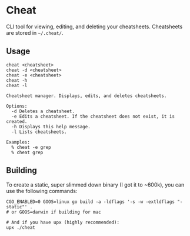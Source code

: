 # Cheat
CLI tool for viewing, editing, and deleting your cheatsheets.
Cheatsheets are stored in `~/.cheat/`.

## Usage
```
cheat <cheatsheet>
cheat -d <cheatsheet>
cheat -e <cheatsheet>
cheat -h
cheat -l

Cheatsheet manager. Displays, edits, and deletes cheatsheets.

Options:
  -d Deletes a cheatsheet.
  -e Edits a cheatsheet. If the cheatsheet does not exist, it is created.
  -h Displays this help message.
  -l Lists cheatsheets.

Examples:
  % cheat -e grep
  % cheat grep
```

## Building
To create a static, super slimmed down binary (I got it to ~600k),
you can use the following commands:

```
CGO_ENABLED=0 GOOS=linux go build -a -ldflags '-s -w -extldflags "-static"' .
# or GOOS=darwin if building for mac

# And if you have upx (highly recommended):
upx ./cheat
```
